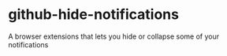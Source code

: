 # github-hide-notifications
A browser extensions that lets you hide or collapse some of your notifications
